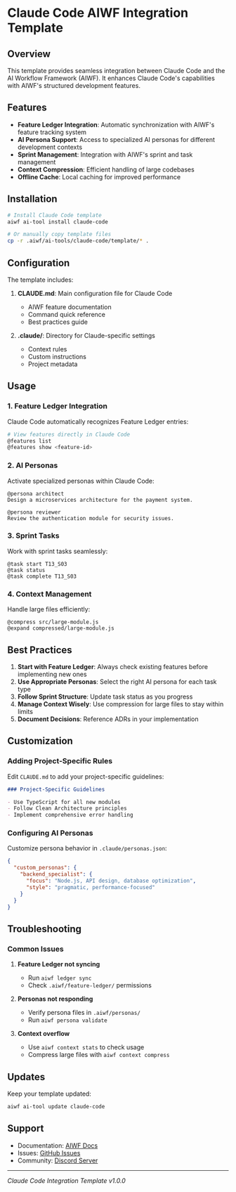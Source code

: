# Claude Code AIWF Integration Template

## Overview

This template provides seamless integration between Claude Code and the AI Workflow Framework (AIWF). It enhances Claude Code's capabilities with AIWF's structured development features.

## Features

- **Feature Ledger Integration**: Automatic synchronization with AIWF's feature tracking system
- **AI Persona Support**: Access to specialized AI personas for different development contexts
- **Sprint Management**: Integration with AIWF's sprint and task management
- **Context Compression**: Efficient handling of large codebases
- **Offline Cache**: Local caching for improved performance

## Installation

```bash
# Install Claude Code template
aiwf ai-tool install claude-code

# Or manually copy template files
cp -r .aiwf/ai-tools/claude-code/template/* .
```

## Configuration

The template includes:

1. **CLAUDE.md**: Main configuration file for Claude Code
   - AIWF feature documentation
   - Command quick reference
   - Best practices guide

2. **.claude/**: Directory for Claude-specific settings
   - Context rules
   - Custom instructions
   - Project metadata

## Usage

### 1. Feature Ledger Integration

Claude Code automatically recognizes Feature Ledger entries:

```bash
# View features directly in Claude Code
@features list
@features show <feature-id>
```

### 2. AI Personas

Activate specialized personas within Claude Code:

```
@persona architect
Design a microservices architecture for the payment system.

@persona reviewer  
Review the authentication module for security issues.
```

### 3. Sprint Tasks

Work with sprint tasks seamlessly:

```
@task start T13_S03
@task status
@task complete T13_S03
```

### 4. Context Management

Handle large files efficiently:

```
@compress src/large-module.js
@expand compressed/large-module.js
```

## Best Practices

1. **Start with Feature Ledger**: Always check existing features before implementing new ones
2. **Use Appropriate Personas**: Select the right AI persona for each task type
3. **Follow Sprint Structure**: Update task status as you progress
4. **Manage Context Wisely**: Use compression for large files to stay within limits
5. **Document Decisions**: Reference ADRs in your implementation

## Customization

### Adding Project-Specific Rules

Edit `CLAUDE.md` to add your project-specific guidelines:

```markdown
### Project-Specific Guidelines

- Use TypeScript for all new modules
- Follow Clean Architecture principles
- Implement comprehensive error handling
```

### Configuring AI Personas

Customize persona behavior in `.claude/personas.json`:

```json
{
  "custom_personas": {
    "backend_specialist": {
      "focus": "Node.js, API design, database optimization",
      "style": "pragmatic, performance-focused"
    }
  }
}
```

## Troubleshooting

### Common Issues

1. **Feature Ledger not syncing**
   - Run `aiwf ledger sync`
   - Check `.aiwf/feature-ledger/` permissions

2. **Personas not responding**
   - Verify persona files in `.aiwf/personas/`
   - Run `aiwf persona validate`

3. **Context overflow**
   - Use `aiwf context stats` to check usage
   - Compress large files with `aiwf context compress`

## Updates

Keep your template updated:

```bash
aiwf ai-tool update claude-code
```

## Support

- Documentation: [AIWF Docs](https://aiwf.dev/docs)
- Issues: [GitHub Issues](https://github.com/aiwf/aiwf/issues)
- Community: [Discord Server](https://discord.gg/aiwf)

---

*Claude Code Integration Template v1.0.0*